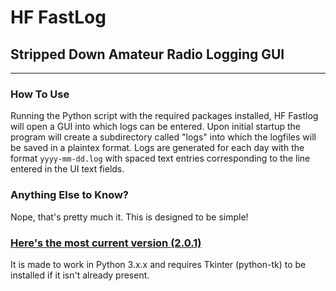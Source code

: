 # HF FastLog
## Stripped Down Amateur Radio Logging GUI
--------
### How To Use
Running the Python script with the required packages installed, HF Fastlog will open a GUI into which logs can be entered.
Upon initial startup the program will create a subdirectory called "logs" into which the logfiles will be saved in a plaintex format.
Logs are generated for each day with the format `yyyy-mm-dd.log` with spaced text entries corresponding to the line entered in the UI text fields.

### Anything Else to Know?
Nope, that's pretty much it. This is designed to be simple! 

### [Here's the most current version (2.0.1)](https://github.com/pgresham/HF_FastLog/blob/master/FastLog2_0_1.py)
It is made to work in Python 3.x.x and requires Tkinter (python-tk) to be installed if it isn't already present.
